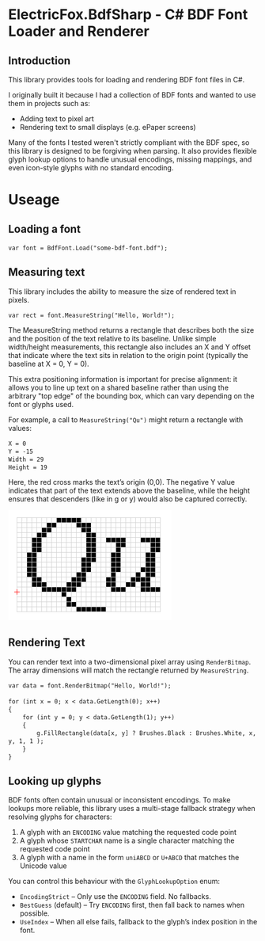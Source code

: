 # ElectricFox.BdfSharp - C# BDF Font Loader and Renderer

## Introduction

This library provides tools for loading and rendering BDF font files in C#.

I originally built it because I had a collection of BDF fonts and wanted to use them in projects such as:

- Adding text to pixel art
- Rendering text to small displays (e.g. ePaper screens)

Many of the fonts I tested weren't strictly compliant with the BDF spec, so this library is designed to be forgiving when parsing. It also provides flexible glyph lookup options to handle unusual encodings, missing mappings, and even icon-style glyphs with no standard encoding.

# Useage

## Loading a font

```
var font = BdfFont.Load("some-bdf-font.bdf");
```

## Measuring text

This library includes the ability to measure the size of rendered text in pixels.

```
var rect = font.MeasureString("Hello, World!");
```

The MeasureString method returns a rectangle that describes both the size and the position of the text relative to its baseline. Unlike simple width/height measurements, this rectangle also includes an X and Y offset that indicate where the text sits in relation to the origin point (typically the baseline at X = 0, Y = 0).

This extra positioning information is important for precise alignment: it allows you to line up text on a shared baseline rather than using the arbitrary "top edge" of the bounding box, which can vary depending on the font or glyphs used.

For example, a call to `MeasureString("Qu")` might return a rectangle with values:

```
X = 0
Y = -15
Width = 29
Height = 19
```

Here, the red cross marks the text’s origin (0,0). The negative Y value indicates that part of the text extends above the baseline, while the height ensures that descenders (like in g or y) would also be captured correctly.

![Example showing the position of two letters with the origin highlighted](https://github.com/ashleyhuxley/bdfsharp/blob/main/docs/qu-example.png)

## Rendering Text

You can render text into a two-dimensional pixel array using `RenderBitmap`.
The array dimensions will match the rectangle returned by `MeasureString`.

```
var data = font.RenderBitmap("Hello, World!");

for (int x = 0; x < data.GetLength(0); x++)
{
    for (int y = 0; y < data.GetLength(1); y++)
    {
        g.FillRectangle(data[x, y] ? Brushes.Black : Brushes.White, x, y, 1, 1 );
    }
}
```

## Looking up glyphs

BDF fonts often contain unusual or inconsistent encodings.
To make lookups more reliable, this library uses a multi-stage fallback strategy when resolving glyphs for characters:

1. A glyph with an `ENCODING` value matching the requested code point
2. A glyph whose `STARTCHAR` name is a single character matching the requested code point
3. A glyph with a name in the form `uniABCD` or `U+ABCD` that matches the Unicode value

You can control this behaviour with the `GlyphLookupOption` enum:

- `EncodingStrict` – Only use the `ENCODING` field. No fallbacks.
- `BestGuess` (default) – Try `ENCODING` first, then fall back to names when possible.
- `UseIndex` – When all else fails, fallback to the glyph’s index position in the font.

